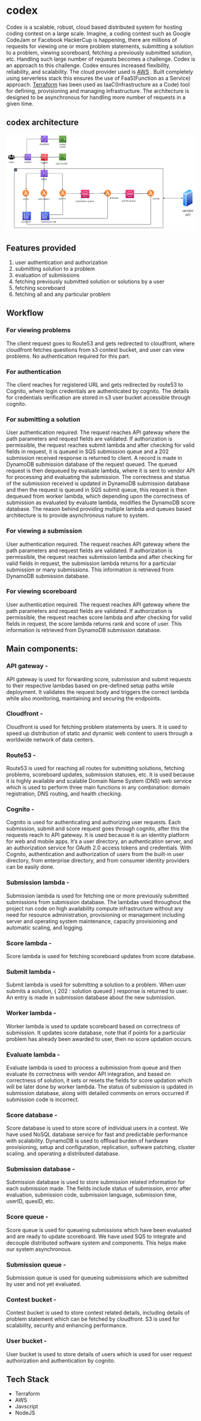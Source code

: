 # codex

Codex is a scalable, robust, cloud based distributed system for hosting coding contest on a large scale. Imagine, a coding contest such as Google CodeJam or Facebook HackerCup is happening, there are millions of requests for viewing one or more problem statements, submitting a solution to a problem, viewing scoreboard, fetching a previously submitted solution, etc. Handling such large number of requests becomes a challenge. Codex is an approach to this challenge. Codex ensures increased flexibility, reliability, and scalability. The cloud provider used is [AWS](https://aws.amazon.com/) . Built completely using serverless stack this ensures the use of FaaS(Function as a Service) approach. [Terraform](https://www.terraform.io/) has been used as IaaC(Infrastructure as a Code) tool for defining, provisioning and managing infrastructure. The architecture is designed to be asynchronous for handling more number of requests in a given time. 


## codex architecture

![image of codex-architecture](/codex-architecture.png)



## Features provided

1. user authentication and authorization
1. submitting solution to a problem
1. evaluation of submissions
1. fetching previously submitted solution or solutions by a user
1. fetching scoreboard 
1. fetching all and any particular problem


## Workflow

### For viewing problems 
The client request goes to Route53 and gets redirected to cloudfront, where cloudfront fetches questions from s3 contest bucket, and user can view problems. No authentication required for this part.

### For authentication 
The client reaches for registered URL and gets redirected by route53 to Cognito, where login credentials are authenticated by cognito. The details for credentials verification are stored in s3 user bucket accessible through cognito. 

### For submitting a solution
User authentication required. The request reaches API gateway where the path parameters and request fields are validated. If authorization is permissible, the request reaches submit lambda and after checking for valid fields in request, it is queued in SQS submission queue and a 202 submission received response is returned to client. A record is made in DynamoDB submission database of the request queued. The queued request is then dequeued by evaluate lambda, where it is sent to vendor API for processing and evaluating the submission. The correctness and status of the submission received is updated in DynamoDB submission database and then the request is queued in SQS submit queue, this request is then dequeued from worker lambda, which depending upon the correctness of submission as evaluated by evaluate lambda, modifies the DynamoDB score database. The reason behind providing multiple lambda and queues based architecture is to provide asynchronous nature to system.

### For viewing a submission
User authentication required. The request reaches API gateway where the path parameters and request fields are validated. If authorization is permissible, the request reaches submission lambda and after checking for valid fields in request, the submission lambda returns for a particular submission or many submissions. This information is retrieved from DynamoDB submission database. 

### For viewing scoreboard
User authentication required. The request reaches API gateway where the path parameters and request fields are validated. If authorization is permissible, the request reaches score lambda and after checking for valid fields in request, the score lambda returns rank and score of user. This information is retrieved from DynamoDB submission database. 


## Main components:

### API gateway -
API gateway is used for forwarding score, submission and submit requests to their respective lambdas based on pre-defined setup paths while deployment. It validates the request body and triggers the correct lambda while also monitoring, maintaining and securing the endpoints.

### Cloudfront - 
Cloudfront is used for fetching problem statements by users. It is used to speed up distribution of static and dynamic web content to users through a worldwide network of data centers.

### Route53 - 
Route53 is used for reaching all routes for submitting solutions, fetching problems, scoreboard updates, submission statuses, etc. It is used because it is highly available and scalable Domain Name System (DNS) web service which is used to perform three main functions in any combination: domain registration, DNS routing, and health checking.

### Cognito - 
Cognito is used for authenticating and authorizing user requests. Each submission, submit and score request goes through cognito, after this the requests reach to API gateway. It is used because it is an identity platform for web and mobile apps. It’s a user directory, an authentication server, and an authorization service for OAuth 2.0 access tokens and credentials. With Cognito, authentication and authorization of users from the built-in user directory, from  enterprise directory, and from consumer identity providers can be easily done.

### Submission lambda - 
Submission lambda is used for fetching one or more previously submitted submissions from submission database. The lambdas used throughout the project run code on high availability compute infrastructure without any need for resource administration, provisioning or management including server and operating system maintenance, capacity provisioning and automatic scaling, and logging.

### Score lambda - 
Score lambda is used for fetching scoreboard updates from score database.

### Submit lambda - 
Submit lambda is used for submitting a solution to a problem. When user submits a solution,   { 202 : solution queued } response is returned to user. An entry is made in submission database about the new submission. 

### Worker lambda - 
Worker lambda is used to update scoreboard based on correctness of submission. It updates score database, note that if points for a particular problem has already been awarded to user, then no score updation occurs.

### Evaluate lambda - 
Evaluate lambda is used to process a submission from queue and then evaluate its correctness with vendor API integration, and based on correctness of solution, it sets or resets the fields for score updation which will be later done by worker lambda. The status of submission is updated in submission database, along with detailed comments on errors occurred if submission code is incorrect.

### Score database - 
Score database is used to store score of individual users in a contest. We have used NoSQL database service for fast and predictable performance with scalability. DynamoDB is used to offload burden of hardware provisioning, setup and configuration, replication, software patching, cluster scaling. and operating a distributed database.

### Submission database - 
Submission database is used to store submission related information for each submission made. The fields include status of submission, error after evaluation, submission code, submission language, submission time, userID, quesID, etc.

### Score queue - 
Score queue is used for queueing submissions which have been evaluated and are ready to update scoreboard. We have used SQS to integrate and decouple distributed software system and components. This helps make our system asynchronous.

### Submission queue - 
Submission queue is used for queueing submissions which are submitted by user and not yet evaluated.

### Contest bucket - 
Contest bucket is used to store contest related details, including details of problem statement which can be fetched by cloudfront. S3 is used for scalability, security and enhancing performance. 

### User bucket - 
User bucket is used to store details of users which is used for user request authorization and authentication by cognito. 


## Tech Stack
- Terraform
- AWS
- Javscript
- NodeJS

